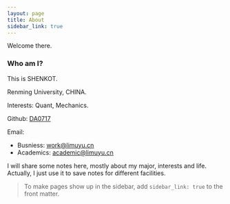 ```yaml
---
layout: page
title: About
sidebar_link: true
---
```


Welcome there.

### Who am I?

This is SHENKOT. 

Renming University, CHINA.

Interests: Quant, Mechanics.

Github: <a href="https://github.com/DA0717">DA0717<a/>

Email:
+ Busniess: <u>work@limuyu.cn</u>
+ Academics: <u>academic@limuyu.cn</u>

I will share some notes here, mostly about my major, interests and life. Actually, I just use it to save notes for different facilities.

> To make pages show up in the sidebar, add `sidebar_link: true` to the front matter.